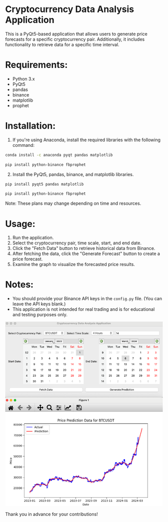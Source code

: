 # Cryptocurrency Data Analysis Application

This is a PyQt5-based application that allows users to generate price forecasts for a specific cryptocurrency pair. Additionally, it includes functionality to retrieve data for a specific time interval.

# Requirements:

- Python 3.x
- PyQt5
- pandas
- binance
- matplotlib
- prophet

# Installation:

1. If you're using Anaconda, install the required libraries with the following command:
```bash
conda install -c anaconda pyqt pandas matplotlib
```
```bash
pip install python-binance fbprophet
```
2. Install the PyQt5, pandas, binance, and matplotlib libraries.
```bash
pip install pyqt5 pandas matplotlib
```
```bash
pip install python-binance fbprophet
```

Note:
These plans may change depending on time and resources.

# Usage:

1. Run the application.
2. Select the cryptocurrency pair, time scale, start, and end date.
3. Click the "Fetch Data" button to retrieve historical data from Binance.
4. After fetching the data, click the "Generate Forecast" button to create a price forecast.
5. Examine the graph to visualize the forecasted price results.

# Notes:

- You should provide your Binance API keys in the `config.py` file. (You can leave the API keys blank.)
- This application is not intended for real trading and is for educational and testing purposes only.

![pic.png](pic.png)

Thank you in advance for your contributions!

